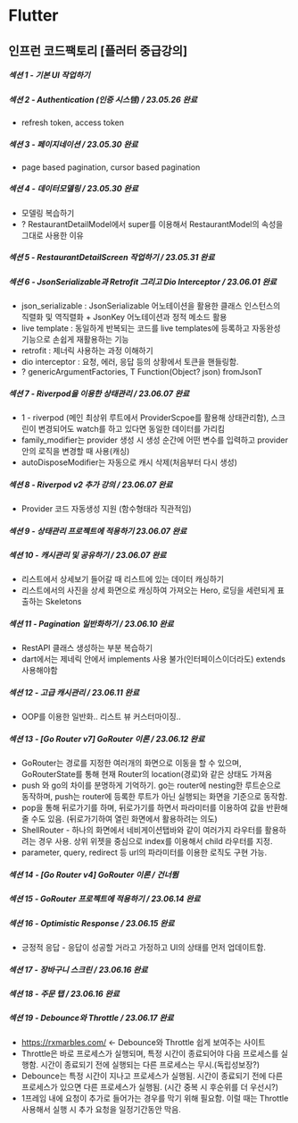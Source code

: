# Flutter

인프런 코드팩토리 [플러터 중급강의]
---

##### 섹션 1 - 기본 UI 작업하기
##### 섹션 2 - Authentication (인증 시스템) / 23.05.26 완료
 * refresh token, access token
##### 섹션 3 - 페이지네이션 / 23.05.30 완료
 * page based pagination, cursor based pagination
##### 섹션 4 - 데이터모델링 / 23.05.30 완료
 * 모델링 복습하기
 * ? RestaurantDetailModel에서 super를 이용해서 RestaurantModel의 속성을 그대로 사용한 이유
##### 섹션 5 - RestaurantDetailScreen 작업하기 / 23.05.31 완료
##### 섹션 6 - JsonSerializable과 Retrofit 그리고 Dio Interceptor / 23.06.01 완료
 * json_serializable : JsonSerializable 어노테이션을 활용한 클래스 인스턴스의 직렬화 및 역직렬화 + JsonKey 어노테이션과 정적 메소드 활용
 * live template : 동일하게 반복되는 코드를 live templates에 등록하고 자동완성 기능으로 손쉽게 재활용하는 기능
 * retrofit : 제너릭 사용하는 과정 이해하기
 * dio interceptor : 요청, 에러, 응답 등의 상황에서 토큰을 핸들링함.
 * ? genericArgumentFactories, T Function(Object? json) fromJsonT
##### 섹션 7 - Riverpod을 이용한 상태관리 / 23.06.07 완료
 * 1 - riverpod (메인 최상위 루트에서 ProviderScpoe를 활용해 상태관리함), 스크린이 변경되어도 watch를 하고 있다면 동일한 데이터를 가리킴
 * family_modifier는 provider 생성 시 생성 순간에 어떤 변수를 입력하고 provider 안의 로직을 변경할 때 사용(캐싱)
 * autoDisposeModifier는 자동으로 캐시 삭제(처음부터 다시 생성)
##### 섹션 8 - Riverpod v2 추가 강의 / 23.06.07 완료
 * Provider 코드 자동생성 지원 (함수형태라 직관적임)
##### 섹션 9 - 상태관리 프로젝트에 적용하기 23.06.07 완료
##### 섹션 10 - 캐시관리 및 공유하기 / 23.06.07 완료
 * 리스트에서 상세보기 들어갈 때 리스트에 있는 데이터 캐싱하기
 * 리스트에서의 사진을 상세 화면으로 캐싱하여 가져오는 Hero, 로딩을 세련되게 표출하는 Skeletons
##### 섹션 11 - Pagination 일반화하기 / 23.06.10 완료
 * RestAPI 클래스 생성하는 부분 복습하기
 * dart에서는 제네릭 안에서 implements 사용 불가(인터페이스이더라도) extends 사용해야함
##### 섹션 12 - 고급 캐시관리 / 23.06.11 완료
 * OOP를 이용한 일반화.. 리스트 뷰 커스터마이징.. 
##### 섹션 13 - [Go Router v7] GoRouter 이론 / 23.06.12 완료
 * GoRouter는 경로를 지정한 여러개의 화면으로 이동을 할 수 있으며, GoRouterState를 통해 현재 Router의 location(경로)와 같은 상태도 가져옴
 * push 와 go의 차이를 분명하게 기억하기. go는 router에 nesting한 루트순으로 동작하며, push는 router에 등록한 루트가 아닌 실행되는 화면을 기준으로 동작함.
 * pop을 통해 뒤로가기를 하며, 뒤로가기를 하면서 파라미터를 이용하여 값을 반환해줄 수도 있음. (뒤로가기하여 열린 화면에서 활용하려는 의도)
 * ShellRouter - 하나의 화면에서 네비게이션탭바와 같이 여러가지 라우터를 활용하려는 경우 사용. 상위 위젯을 중심으로 index를 이용해서 child 라우터를 지정.
 * parameter, query, redirect 등 url의 파라미터를 이용한 로직도 구현 가능.
##### 섹션 14 - [Go Router v4] GoRouter 이론 / 건너뜀
##### 섹션 15 - GoRouter 프로젝트에 적용하기 / 23.06.14 완료
##### 섹션 16 - Optimistic Response / 23.06.15 완료
 * 긍정적 응답 - 응답이 성공할 거라고 가정하고 UI의 상태를 먼저 업데이트함.
##### 섹션 17 - 장바구니 스크린 / 23.06.16 완료
##### 섹션 18 - 주문 탭 / 23.06.16 완료
##### 섹션 19 - Debounce와 Throttle / 23.06.17 완료
 * https://rxmarbles.com/ <- Debounce와 Throttle 쉽게 보여주는 사이트
 * Throttle은 바로 프로세스가 실행되며, 특정 시간이 종료되어야 다음 프로세스를 실행함. 시간이 종료되기 전에 실행되는 다른 프로세스는 무시.(독립성보장?)
 *  Debounce는 특정 시간이 지나고 프로세스가 실행됨. 시간이 종료되기 전에 다른 프로세스가 있으면 다른 프로세스가 실행됨. (시간 중복 시 후순위를 더 우선시?)
 * 1프레임 내에 요청이 추가로 들어가는 경우를 막기 위해 필요함. 이럴 때는 Throttle 사용해서 실행 시 추가 요청을 일정기간동안 막음.
